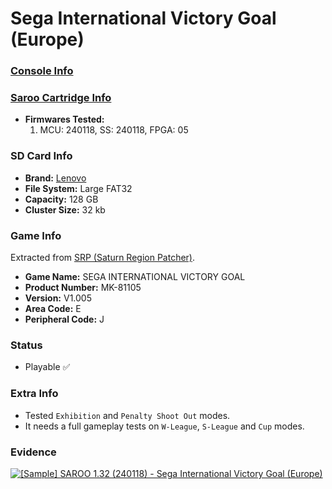 # Sega International Victory Goal (Europe)

### [Console Info](../../../../Info/Consoles/VA13/README.md)

### [Saroo Cartridge Info](../../../../Info/Cartridges/RetroGameParadiseStore/1.32F/README.md)

- <b>Firmwares Tested:</b>
  1. MCU: 240118, SS: 240118, FPGA: 05

### SD Card Info

- <b>Brand:</b> [Lenovo](https://s.click.aliexpress.com/e/_DBowUFx)
- <b>File System:</b> Large FAT32
- <b>Capacity:</b> 128 GB
- <b>Cluster Size:</b> 32 kb

### Game Info

Extracted from [SRP (Saturn Region Patcher)](https://segaxtreme.net/resources/saturn-region-patcher.81/download).

- <b>Game Name:</b> SEGA INTERNATIONAL VICTORY GOAL
- <b>Product Number:</b> MK-81105
- <b>Version:</b> V1.005
- <b>Area Code:</b> E
- <b>Peripheral Code:</b> J

### Status

- Playable :white_check_mark:

### Extra Info

- Tested `Exhibition` and `Penalty Shoot Out` modes.
- It needs a full gameplay tests on `W-League`, `S-League` and `Cup` modes.

### Evidence

[![[Sample] SAROO 1.32 (240118) - Sega International Victory Goal (Europe)](https://img.youtube.com/vi/sZD1sqI0s50/0.jpg)](https://www.youtube.com/watch?v=sZD1sqI0s50)
